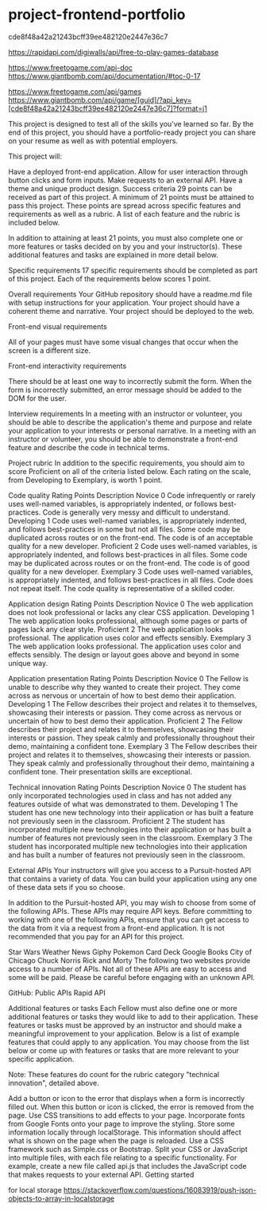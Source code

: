 # project-frontend-portfolio
cde8f48a42a21243bcff39ee482120e2447e36c7

https://rapidapi.com/digiwalls/api/free-to-play-games-database

https://www.freetogame.com/api-doc
https://www.giantbomb.com/api/documentation/#toc-0-17

https://www.freetogame.com/api/games
https://www.giantbomb.com/api/game/[guid]/?api_key=[cde8f48a42a21243bcff39ee482120e2447e36c7]?format=j1




This project is designed to test all of the skills you've learned so far. By the end of this project, you should have a portfolio-ready project you can share on your resume as well as with potential employers.

This project will:

Have a deployed front-end application.
Allow for user interaction through button clicks and form inputs.
Make requests to an external API.
Have a theme and unique product design.
Success criteria
29 points can be received as part of this project. A minimum of 21 points must be attained to pass this project. These points are spread across specific features and requirements as well as a rubric. A list of each feature and the rubric is included below.

In addition to attaining at least 21 points, you must also complete one or more features or tasks decided on by you and your instructor(s). These additional features and tasks are explained in more detail below.

Specific requirements
17 specific requirements should be completed as part of this project. Each of the requirements below scores 1 point.

Overall requirements
Your GitHub repository should have a readme.md file with setup instructions for your application.
Your project should have a coherent theme and narrative.
Your project should be deployed to the web.

Front-end visual requirements
<!-- Your application must have at least two .html files that are connected.
Your application must include one or more .css files that are linked to one or more pages.
Your application must include one or more .js files that are linked to one or more pages.
You must make use of CSS Grid to organize your content on at least one of your pages.
You must use the :hover selector in at least one CSS rule.
You must use an HTML form on at least one of your pages. -->
All of your pages must have some visual changes that occur when the screen is a different size.

Front-end interactivity requirements
<!-- On page load, an external API request must be made. Upon receiving a successful response, something visual on the page should change.
When a form is submitted on your page, JavaScript should prevent the default behavior of that form and some other effect should take place. -->
There should be at least one way to incorrectly submit the form. When the form is incorrectly submitted, an error message should be added to the DOM for the user.
<!-- Based on a button click or form submission, an external API request must be made. Upon receiving a successful response, something visual on the page should change. -->

Interview requirements
In a meeting with an instructor or volunteer, you should be able to describe the application's theme and purpose and relate your application to your interests or personal narrative.
In a meeting with an instructor or volunteer, you should be able to demonstrate a front-end feature and describe the code in technical terms.

Project rubric
In addition to the specific requirements, you should aim to score Proficient on all of the criteria listed below. Each rating on the scale, from Developing to Exemplary, is worth 1 point.

Code quality
Rating	Points	Description
Novice	0	Code infrequently or rarely uses well-named variables, is appropriately indented, or follows best-practices. Code is generally very messy and difficult to understand.
Developing	1	Code uses well-named variables, is appropriately indented, and follows best-practices in some but not all files. Some code may be duplicated across routes or on the front-end. The code is of an acceptable quality for a new developer.
Proficient	2	Code uses well-named variables, is appropriately indented, and follows best-practices in all files. Some code may be duplicated across routes or on the front-end. The code is of good quality for a new developer.
Exemplary	3	Code uses well-named variables, is appropriately indented, and follows best-practices in all files. Code does not repeat itself. The code quality is representative of a skilled coder.

Application design
Rating	Points	Description
Novice	0	The web application does not look professional or lacks any clear CSS application.
Developing	1	The web application looks professional, although some pages or parts of pages lack any clear style.
Proficient	2	The web application looks professional. The application uses color and effects sensibly.
Exemplary	3	The web application looks professional. The application uses color and effects sensibly. The design or layout goes above and beyond in some unique way.

Application presentation
Rating	Points	Description
Novice	0	The Fellow is unable to describe why they wanted to create their project. They come across as nervous or uncertain of how to best demo their application.
Developing	1	The Fellow describes their project and relates it to themselves, showcasing their interests or passion. They come across as nervous or uncertain of how to best demo their application.
Proficient	2	The Fellow describes their project and relates it to themselves, showcasing their interests or passion. They speak calmly and professionally throughout their demo, maintaining a confident tone.
Exemplary	3	The Fellow describes their project and relates it to themselves, showcasing their interests or passion. They speak calmly and professionally throughout their demo, maintaining a confident tone. Their presentation skills are exceptional.

Technical innovation
Rating	Points	Description
Novice	0	The student has only incorporated technologies used in class and has not added any features outside of what was demonstrated to them.
Developing	1	The student has one new technology into their application or has built a feature not previously seen in the classroom.
Proficient	2	The student has incorporated multiple new technologies into their application or has built a number of features not previously seen in the classroom.
Exemplary	3	The student has incorporated multiple new technologies into their application and has built a number of features not previously seen in the classroom.

External APIs
Your instructors will give you access to a Pursuit-hosted API that contains a variety of data. You can build your application using any one of these data sets if you so choose.

In addition to the Pursuit-hosted API, you may wish to choose from some of the following APIs. These APIs may require API keys. Before committing to working with one of the following APIs, ensure that you can get access to the data from it via a request from a front-end application. It is not recommended that you pay for an API for this project.

Star Wars
Weather
News
Giphy
Pokemon
Card Deck
Google Books
City of Chicago
Chuck Norris
Rick and Morty
The following two websites provide access to a number of APIs. Not all of these APIs are easy to access and some will be paid. Please be careful before engaging with an unknown API.

GitHub: Public APIs
Rapid API

Additional features or tasks
Each Fellow must also define one or more additional features or tasks they would like to add to their application. These features or tasks must be approved by an instructor and should make a meaningful improvement to your application. Below is a list of example features that could apply to any application. You may choose from the list below or come up with features or tasks that are more relevant to your specific application.

Note: These features do count for the rubric category "technical innovation", detailed above.

Add a button or icon to the error that displays when a form is incorrectly filled out. When this button or icon is clicked, the error is removed from the page.
Use CSS transitions to add effects to your page.
Incorporate fonts from Google Fonts onto your page to improve the styling.
Store some information locally through localStorage. This information should affect what is shown on the page when the page is reloaded.
Use a CSS framework such as Simple.css or Bootstrap.
Split your CSS or JavaScript into multiple files, with each file relating to a specific functionality. For example, create a new file called api.js that includes the JavaScript code that makes requests to your external API.
Getting started


for local storage
https://stackoverflow.com/questions/16083919/push-json-objects-to-array-in-localstorage
